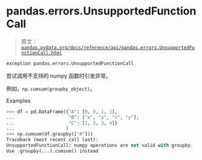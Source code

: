 # pandas.errors.UnsupportedFunctionCall

> 原文：[`pandas.pydata.org/docs/reference/api/pandas.errors.UnsupportedFunctionCall.html`](https://pandas.pydata.org/docs/reference/api/pandas.errors.UnsupportedFunctionCall.html)

```py
exception pandas.errors.UnsupportedFunctionCall
```

尝试调用不支持的 numpy 函数时引发异常。

例如，`np.cumsum(groupby_object)`。

Examples

```py
>>> df = pd.DataFrame({"A": [0, 0, 1, 1],
...                    "B": ["x", "x", "z", "y"],
...                    "C": [1, 2, 3, 4]}
...                   )
>>> np.cumsum(df.groupby(["A"]))
Traceback (most recent call last):
UnsupportedFunctionCall: numpy operations are not valid with groupby.
Use .groupby(...).cumsum() instead 
```
